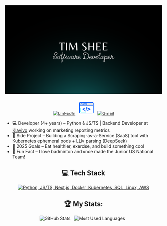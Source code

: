 <!--
**Borghese-Gladiator/Borghese-Gladiator** is a ✨ _special_ ✨ repository because its `README.md` (this file) appears on your GitHub profile.

Here are some ideas to get you started:

- 🔭 I’m currently working on ...
- 🌱 I’m currently learning ...
- 👯 I’m looking to collaborate on ...
- 🤔 I’m looking for help with ...
- 💬 Ask me about ...
- 📫 How to reach me: ...
- 😄 Pronouns: ...
- ⚡ Fun fact: ...
-->

<div align="center">
  
![Hello World, I'm Tim!](assets/header.png) <br /><br />
[![LinkedIn](https://skillicons.dev/icons?i=linkedin)](https://www.linkedin.com/in/timothy-shee/) &nbsp;
[<img src="./assets/availability_icon.svg" alt="Portfolio Link" width="48"/>](https://timshee.netlify.app/) &nbsp;
[![Gmail](https://skillicons.dev/icons?i=gmail)](mailto:tim.shee0791@gmail.com?subject=Hello%20Tim,%20From%20Github)


</div>

- 💻 Developer (4+ years) – Python & JS/TS | Backend Developer at [Klaviyo](https://www.klaviyo.com/) working on marketing reporting metrics
- 🚀 Side Project – Building a Scraping-as-a-Service (SaaS) tool with Kubernetes ephemeral pods + LLM parsing (DeepSeek)  
- 🥅 2025 Goals – Eat healthier, exercise, and build something cool  
- 🏸 Fun Fact – I love badminton and once made the Junior US National Team!

<div align="center">
  
## 💻 Tech Stack
[![Python, JS/TS, Next.js, Docker, Kubernetes, SQL, Linux, AWS](https://skillicons.dev/icons?i=py,js,ts,next,docker,kubernetes,postgres,linux,aws)](https://skillicons.dev)

</div>

<div align="center">

## 🏆 My Stats:

<p display="flex">
    <img height=175 alt="GitHub Stats" src="https://github-readme-stats.vercel.app/api?username=borghese-gladiator&show_icons=true&count_private=true&theme=dark" />&nbsp;&nbsp;
    <img height=175 alt="Most Used Languages" src="https://github-readme-stats.vercel.app/api/top-langs/?username=borghese-gladiator&layout=compact&theme=dark" />&nbsp;&nbsp;
</p>
</div>
